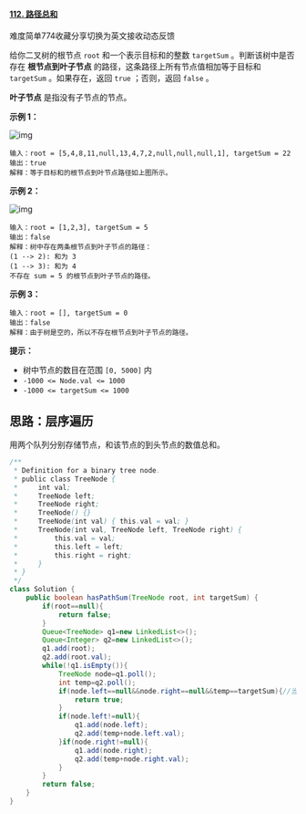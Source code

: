 #### [112. 路径总和](https://leetcode-cn.com/problems/path-sum/)

难度简单774收藏分享切换为英文接收动态反馈

给你二叉树的根节点 `root` 和一个表示目标和的整数 `targetSum` 。判断该树中是否存在 **根节点到叶子节点** 的路径，这条路径上所有节点值相加等于目标和 `targetSum` 。如果存在，返回 `true` ；否则，返回 `false` 。

**叶子节点** 是指没有子节点的节点。

 

**示例 1：**

![img](https://assets.leetcode.com/uploads/2021/01/18/pathsum1.jpg)

```
输入：root = [5,4,8,11,null,13,4,7,2,null,null,null,1], targetSum = 22
输出：true
解释：等于目标和的根节点到叶节点路径如上图所示。
```

**示例 2：**

![img](https://assets.leetcode.com/uploads/2021/01/18/pathsum2.jpg)

```
输入：root = [1,2,3], targetSum = 5
输出：false
解释：树中存在两条根节点到叶子节点的路径：
(1 --> 2): 和为 3
(1 --> 3): 和为 4
不存在 sum = 5 的根节点到叶子节点的路径。
```

**示例 3：**

```
输入：root = [], targetSum = 0
输出：false
解释：由于树是空的，所以不存在根节点到叶子节点的路径。
```

 

**提示：**

- 树中节点的数目在范围 `[0, 5000]` 内
- `-1000 <= Node.val <= 1000`
- `-1000 <= targetSum <= 1000`

## 思路：层序遍历

用两个队列分别存储节点，和该节点的到头节点的数值总和。

```java
/**
 * Definition for a binary tree node.
 * public class TreeNode {
 *     int val;
 *     TreeNode left;
 *     TreeNode right;
 *     TreeNode() {}
 *     TreeNode(int val) { this.val = val; }
 *     TreeNode(int val, TreeNode left, TreeNode right) {
 *         this.val = val;
 *         this.left = left;
 *         this.right = right;
 *     }
 * }
 */
class Solution {
    public boolean hasPathSum(TreeNode root, int targetSum) {
        if(root==null){
            return false;
        }
        Queue<TreeNode> q1=new LinkedList<>();
        Queue<Integer> q2=new LinkedList<>();
        q1.add(root);
        q2.add(root.val);
        while(!q1.isEmpty()){
            TreeNode node=q1.poll();
            int temp=q2.poll();
            if(node.left==null&&node.right==null&&temp==targetSum){//当这个节点的值等于targetSum,且该节点为叶子节点。
                return true;
            }
            if(node.left!=null){
                q1.add(node.left);
                q2.add(temp+node.left.val);
            }if(node.right!=null){
                q1.add(node.right);
                q2.add(temp+node.right.val);
            }
        }
        return false;
    }
}
```